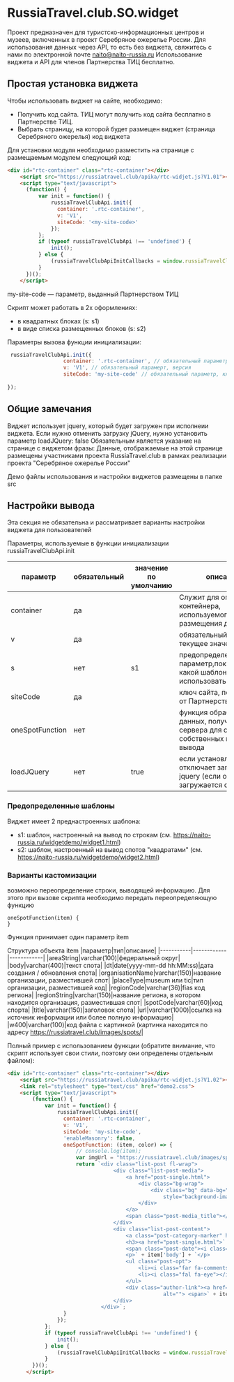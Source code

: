 # RussiaTravel.club.SO.widget
Проект предназначен для туристско-информационных центров и музеев, включенных в проект Серебряное ожерелье России.
Для использования данных через API, то есть без виджета, свяжитесь с нами по электронной почте <naito@naito-russia.ru>
Использование виджета и API для членов Партнерства ТИЦ бесплатно.

## Простая установка виджета

Чтобы использовать виджет на сайте, необходимо:
- Получить код сайта. ТИЦ могут получить код сайта бесплатно в Партнерстве ТИЦ.
- Выбрать страницу, на которой будет размещен виджет (страница Серебряного ожерелья) код виджета




Для установки модуля необходимо разместить на странице с размещаемым модулем следующий код:
```html
<div id="rtc-container" class="rtc-container"></div>
    <script src="https://russiatravel.club/apika/rtc-widjet.js?V1.01"></script>
    <script type="text/javascript">
      (function() {
          var init = function() {
              russiaTravelClubApi.init({
                container: '.rtc-container',
                v: 'V1',
                siteCode: '<my-site-code>'
              });
          };
          if (typeof russiaTravelClubApi !== 'undefined') {
              init();
          } else {
              (russiaTravelClubApiInitCallbacks = window.russiaTravelClubApiInitCallbacks || []).push(init);
          }
      })();
    </script>
```
my-site-code — параметр, выданный Партнерством ТИЦ

Скрипт может работать в 2х оформлениях:
- в квадратных блоках (s: s1)
- в виде списка размещенных блоков (s: s2)

Параметры вызова функции инициализации:
```javascript
 russiaTravelClubApi.init({
                  container: '.rtc-container', // обязательный параметр, контейнер, в котором размещаются данные виджета
                  v: 'V1', // обязательный парамерт, версия
                  siteCode: 'my-site-code' // обязательный параметр, ключ сайта, на котором установлен виджет. 
               
});
```
## Общие замечания
Виджет использует jquery, который будет загружен при исполнеии виджета.
Если нужно отменить загрузку jQuery, нужно установить параметр loadJQuery: false
Обязательным является указание на странице с виджетом фразы:
Данные, отображаемые на этой странице размещены участниками проекта RussiaTravel.club в рамках реализации проекта "Серебряное ожерелье России"

Демо файлы использования и настройки виджетов размещены в папке src

## Настройки вывода

Эта секция не обязательна и рассматривает варианты настройки виджета для пользователей

Параметры, используемые в функции инициализации russiaTravelClubApi.init

|параметр|обязательный|значение по умолчанию|описание|
|-----------|------------|------------|------------|
|container|да||Служит для определения контейнера, используемого для размещения данных|
|v|да||обязательный параметр, текущее значение V1|
|s|нет|s1|предопределенный параметр,показывающий какой шаблон нужно использовать|
|siteCode|да||ключ сайта, полученный от Партнерства ТИЦ|
|oneSpotFunction|нет||функция обработчик данных, полученных от сервера для создания собственных шаблонов вывода|
|loadJQuery|нет|true|если установлен в false, отключает загрузку jquery (если она загружается сайтом)|

### Предопределенные шаблоны
Виджет имеет 2 преднастроенных шаблона:
- s1: шаблон, настроенный на вывод по строкам (см. <https://naito-russia.ru/widgetdemo/widget1.html>)
- s2: шаблон, настроенный на вывод спотов "квадратами" (см. <https://naito-russia.ru/widgetdemo/widget2.html>)

### Варианты кастомизации
возможно переопределение строки, выводящей информацию.
Для этого при вызове скрипта необходимо передать переопределяющую функцию
```
oneSpotFunction(item) {
}
```
Функция принимает один параметр item

Структура объекта item
|параметр|тип|описание|
|-----------|------------|------------|
|areaString|varchar(100)|федеральный округ|
|body|varchar(400)|текст спота|
|dt|date(yyyy-mm-dd hh:MM:ss)|дата создания / обновления спота|
|organisationName|varchar(150)|название организации, разместившей спот|
|placeType|museum или tic|тип организации, разместившей код|
|regionCode|varchar(36)|fias код региона|
|regionString|varchar(150)|название региона, в котором находится организация, разместившая спот|
|spotCode|varchar(60)|код спорта|
|title|varchar(150)|заголовок спота|
|url|varchar(1000)|ссылка на источник информации или более полную информацию|
|w400|varchar(100)|код файла с картинкой (картинка находится по адресу https://russiatravel.club/images/spots/<w400>|

Полный пример с использованием функции (обратите внимание, что скрипт использует свои стили, поэтому они определены отдельным файлом):
```html
<div id="rtc-container" class="rtc-container"></div>
    <script src="https://russiatravel.club/apika/rtc-widjet.js?V1.02"></script>
    <link rel="stylesheet" type="text/css" href="demo2.css">
    <script type="text/javascript">
        (function() {
            var init = function() {
                russiaTravelClubApi.init({
                  container: '.rtc-container',
                  v: 'V1',
                  siteCode: 'my-site-code',
                  'enableMasonry': false,
                  oneSpotFunction: (item, color) => {
                      // console.log(item);
                      var imgUrl = "https://russiatravel.club/images/spots/" + item["w400"] ;
                      return `<div class="list-post fl-wrap">
                                  <div class="list-post-media">
                                      <a href="post-single.html">
                                          <div class="bg-wrap">
                                              <div class="bg" data-bg="` + imgUrl + `"
                                                  style="background-image: url(&quot;` + imgUrl + `&quot;);"></div>
                                          </div>
                                      </a>
                                      <span class="post-media_title"></span>
                                  </div>
                                  <div class="list-post-content">
                                      <a class="post-category-marker" href="#">` + item['regionString'] + `</a>
                                      <h3><a href="post-single.html">` + item["title"] + `</a></h3>
                                      <span class="post-date"><i class="far fa-clock"></i>` + item['dt'] + `</span>
                                      <p>` + item['body'] + `</p>
                                      <ul class="post-opt">
                                          <li><i class="far fa-comments-alt"></i>  </li>
                                          <li><i class="fal fa-eye"></i>  </li>
                                      </ul>
                                      <div class="author-link"><a href="author-single.html"><img src="https://visit-museums.ru/assets/icons/musinfologo.png"
                                                  alt=""> <span>` + item['organisationName'] + `</span></a></div>
                                  </div>
                              </div>`;
                  }
                });
            };
            if (typeof russiaTravelClubApi !== 'undefined') {
                init();
            } else {
                (russiaTravelClubApiInitCallbacks = window.russiaTravelClubApiInitCallbacks || []).push(init);
            }
        })();
      </script>
```
